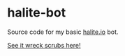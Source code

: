 # halite-bot
Source code for my basic [halite.io](https://halite.io) bot. 

[See it wreck scrubs here!](https://halite.io/user.php?userID=2714)

